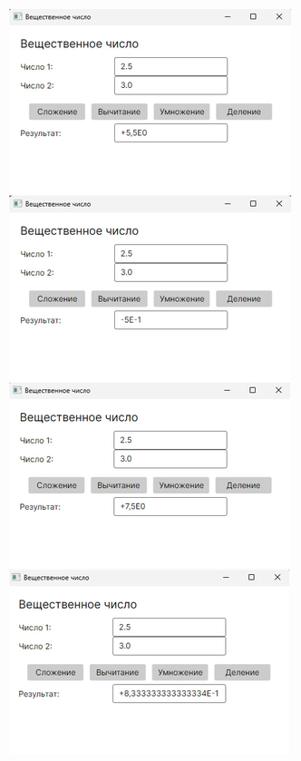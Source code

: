 ![Сложение](сложение.jpg)
![Вычитание](вычитание.jpg)
![Умножение](умножение.jpg)
![Деление](деление.jpg)
